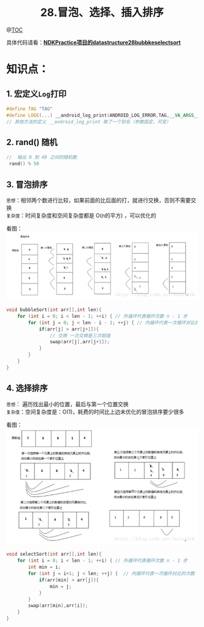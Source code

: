 # <center>28.冒泡、选择、插入排序<center>
@[TOC](数据结构和算法)

具体代码请看：**[NDKPractice项目的datastructure28bubbkeselectsort](https://github.com/EastUp/NDKPractice/tree/master/datastructure28bubbleselectsort)**

# 知识点：

## 1. 宏定义`Log`打印

```c++
#define TAG "TAG"
#define LOGE(...) __android_log_print(ANDROID_LOG_ERROR,TAG,__VA_ARGS__)
// 其他方法的定义 __android_log_print 取了一个别名（参数固定，可变）
```

## 2. rand() 随机

```c++
//  输出 0 到 49 之间的随机数
 rand() % 50
```

## 3. 冒泡排序

`思想`：相邻两个数进行比较，如果前面的比后面的打，就进行交换，否则不需要交换  
`复杂度`：时间复杂度和空间复杂度都是 O(n的平方) ，可以优化的

看图：
![](冒泡思想.png)

```c++
void bubbleSort(int arr[],int len){
    for (int i = 0; i < len - 1; ++i) { // 外循环代表循环次数 n - 1 步
        for (int j = 0; j < len - i - 1; ++j) { // 内循环代表一次循环对比的次数 n-1,n-2,n-3,1
            if(arr[j] > arr[j+1]){
                // 交换 一次交换是三次赋值
                swap(arr[j],arr[j+1]);
            }
        }
    }
}
```

## 4. 选择排序

`思想`： 遍历找出最小的位置，最后与第一个位置交换  
`复杂度`：空间复杂度是：O(1)，耗费的时间比上边未优化的冒泡排序要少很多

看图：
![](选择排序思想.png)

```c++
void selectSort(int arr[],int len){
    for (int i = 0; i < len - 1; ++i) { // 外循环代表循环次数 n - 1 步
        int min = i;
        for (int j = i+1; j < len; ++j) {  // 内循环代表一次循环对比的次数
            if(arr[min] > arr[j]){
                min = j;
            }
        }
        swap(arr[min],arr[i]);
    }
}
```





















